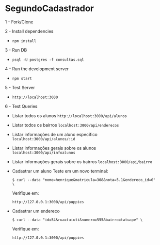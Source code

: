 # SegundoCadastrador

1 - Fork/Clone

2 - Install dependencies 
  - `npm install`

3 - Run DB 
  - `psql -U postgres -f consultas.sql`

4 - Run the development server 
  - `npm start`

5 - Test Server
  -  `http://localhost:3000`

6 - Test Queries
  - Listar todos os alunos
  `http://localhost:3000/api/alunos` 
  
   - Listar todos os bairros
  `localhost:3000/api/enderecos`
  
  - Listar informações de um aluno específico
  `localhost:3000/api/alunos/:id`
  
  - Listar informações gerais sobre os alunos
  `localhost:3000/api/infoalunos`
  
  - Listar informações gerais sobre os bairros
  `localhost:3000/api/bairro`
  
  - Cadastrar um aluno
  Teste em um novo terminal:

    `$ curl --data "nome=henrique&matricula=308&nota=5.1&endereco_id=0" \`

    Verifique em:

    `http://127.0.0.1:3000/api/puppies`
  
  - Cadastrar um endereco
  
    `$ curl --data "id=54&rua=tuiuti&numero=555&bairro=tatuape" \`

    Verifique em:
    
    `http://127.0.0.1:3000/api/puppies`
  
 


